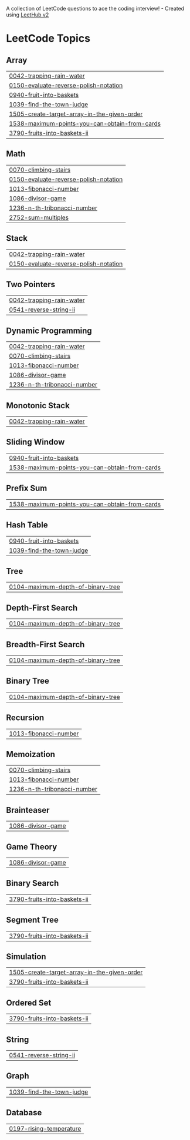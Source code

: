 A collection of LeetCode questions to ace the coding interview! - Created using [LeetHub v2](https://github.com/arunbhardwaj/LeetHub-2.0)
<!---LeetCode Topics Start-->
# LeetCode Topics
## Array
|  |
| ------- |
| [0042-trapping-rain-water](https://github.com/Dharanya2605/DSA-Tracker/tree/master/0042-trapping-rain-water) |
| [0150-evaluate-reverse-polish-notation](https://github.com/Dharanya2605/DSA-Tracker/tree/master/0150-evaluate-reverse-polish-notation) |
| [0940-fruit-into-baskets](https://github.com/Dharanya2605/DSA-Tracker/tree/master/0940-fruit-into-baskets) |
| [1039-find-the-town-judge](https://github.com/Dharanya2605/DSA-Tracker/tree/master/1039-find-the-town-judge) |
| [1505-create-target-array-in-the-given-order](https://github.com/Dharanya2605/DSA-Tracker/tree/master/1505-create-target-array-in-the-given-order) |
| [1538-maximum-points-you-can-obtain-from-cards](https://github.com/Dharanya2605/DSA-Tracker/tree/master/1538-maximum-points-you-can-obtain-from-cards) |
| [3790-fruits-into-baskets-ii](https://github.com/Dharanya2605/DSA-Tracker/tree/master/3790-fruits-into-baskets-ii) |
## Math
|  |
| ------- |
| [0070-climbing-stairs](https://github.com/Dharanya2605/DSA-Tracker/tree/master/0070-climbing-stairs) |
| [0150-evaluate-reverse-polish-notation](https://github.com/Dharanya2605/DSA-Tracker/tree/master/0150-evaluate-reverse-polish-notation) |
| [1013-fibonacci-number](https://github.com/Dharanya2605/DSA-Tracker/tree/master/1013-fibonacci-number) |
| [1086-divisor-game](https://github.com/Dharanya2605/DSA-Tracker/tree/master/1086-divisor-game) |
| [1236-n-th-tribonacci-number](https://github.com/Dharanya2605/DSA-Tracker/tree/master/1236-n-th-tribonacci-number) |
| [2752-sum-multiples](https://github.com/Dharanya2605/DSA-Tracker/tree/master/2752-sum-multiples) |
## Stack
|  |
| ------- |
| [0042-trapping-rain-water](https://github.com/Dharanya2605/DSA-Tracker/tree/master/0042-trapping-rain-water) |
| [0150-evaluate-reverse-polish-notation](https://github.com/Dharanya2605/DSA-Tracker/tree/master/0150-evaluate-reverse-polish-notation) |
## Two Pointers
|  |
| ------- |
| [0042-trapping-rain-water](https://github.com/Dharanya2605/DSA-Tracker/tree/master/0042-trapping-rain-water) |
| [0541-reverse-string-ii](https://github.com/Dharanya2605/DSA-Tracker/tree/master/0541-reverse-string-ii) |
## Dynamic Programming
|  |
| ------- |
| [0042-trapping-rain-water](https://github.com/Dharanya2605/DSA-Tracker/tree/master/0042-trapping-rain-water) |
| [0070-climbing-stairs](https://github.com/Dharanya2605/DSA-Tracker/tree/master/0070-climbing-stairs) |
| [1013-fibonacci-number](https://github.com/Dharanya2605/DSA-Tracker/tree/master/1013-fibonacci-number) |
| [1086-divisor-game](https://github.com/Dharanya2605/DSA-Tracker/tree/master/1086-divisor-game) |
| [1236-n-th-tribonacci-number](https://github.com/Dharanya2605/DSA-Tracker/tree/master/1236-n-th-tribonacci-number) |
## Monotonic Stack
|  |
| ------- |
| [0042-trapping-rain-water](https://github.com/Dharanya2605/DSA-Tracker/tree/master/0042-trapping-rain-water) |
## Sliding Window
|  |
| ------- |
| [0940-fruit-into-baskets](https://github.com/Dharanya2605/DSA-Tracker/tree/master/0940-fruit-into-baskets) |
| [1538-maximum-points-you-can-obtain-from-cards](https://github.com/Dharanya2605/DSA-Tracker/tree/master/1538-maximum-points-you-can-obtain-from-cards) |
## Prefix Sum
|  |
| ------- |
| [1538-maximum-points-you-can-obtain-from-cards](https://github.com/Dharanya2605/DSA-Tracker/tree/master/1538-maximum-points-you-can-obtain-from-cards) |
## Hash Table
|  |
| ------- |
| [0940-fruit-into-baskets](https://github.com/Dharanya2605/DSA-Tracker/tree/master/0940-fruit-into-baskets) |
| [1039-find-the-town-judge](https://github.com/Dharanya2605/DSA-Tracker/tree/master/1039-find-the-town-judge) |
## Tree
|  |
| ------- |
| [0104-maximum-depth-of-binary-tree](https://github.com/Dharanya2605/DSA-Tracker/tree/master/0104-maximum-depth-of-binary-tree) |
## Depth-First Search
|  |
| ------- |
| [0104-maximum-depth-of-binary-tree](https://github.com/Dharanya2605/DSA-Tracker/tree/master/0104-maximum-depth-of-binary-tree) |
## Breadth-First Search
|  |
| ------- |
| [0104-maximum-depth-of-binary-tree](https://github.com/Dharanya2605/DSA-Tracker/tree/master/0104-maximum-depth-of-binary-tree) |
## Binary Tree
|  |
| ------- |
| [0104-maximum-depth-of-binary-tree](https://github.com/Dharanya2605/DSA-Tracker/tree/master/0104-maximum-depth-of-binary-tree) |
## Recursion
|  |
| ------- |
| [1013-fibonacci-number](https://github.com/Dharanya2605/DSA-Tracker/tree/master/1013-fibonacci-number) |
## Memoization
|  |
| ------- |
| [0070-climbing-stairs](https://github.com/Dharanya2605/DSA-Tracker/tree/master/0070-climbing-stairs) |
| [1013-fibonacci-number](https://github.com/Dharanya2605/DSA-Tracker/tree/master/1013-fibonacci-number) |
| [1236-n-th-tribonacci-number](https://github.com/Dharanya2605/DSA-Tracker/tree/master/1236-n-th-tribonacci-number) |
## Brainteaser
|  |
| ------- |
| [1086-divisor-game](https://github.com/Dharanya2605/DSA-Tracker/tree/master/1086-divisor-game) |
## Game Theory
|  |
| ------- |
| [1086-divisor-game](https://github.com/Dharanya2605/DSA-Tracker/tree/master/1086-divisor-game) |
## Binary Search
|  |
| ------- |
| [3790-fruits-into-baskets-ii](https://github.com/Dharanya2605/DSA-Tracker/tree/master/3790-fruits-into-baskets-ii) |
## Segment Tree
|  |
| ------- |
| [3790-fruits-into-baskets-ii](https://github.com/Dharanya2605/DSA-Tracker/tree/master/3790-fruits-into-baskets-ii) |
## Simulation
|  |
| ------- |
| [1505-create-target-array-in-the-given-order](https://github.com/Dharanya2605/DSA-Tracker/tree/master/1505-create-target-array-in-the-given-order) |
| [3790-fruits-into-baskets-ii](https://github.com/Dharanya2605/DSA-Tracker/tree/master/3790-fruits-into-baskets-ii) |
## Ordered Set
|  |
| ------- |
| [3790-fruits-into-baskets-ii](https://github.com/Dharanya2605/DSA-Tracker/tree/master/3790-fruits-into-baskets-ii) |
## String
|  |
| ------- |
| [0541-reverse-string-ii](https://github.com/Dharanya2605/DSA-Tracker/tree/master/0541-reverse-string-ii) |
## Graph
|  |
| ------- |
| [1039-find-the-town-judge](https://github.com/Dharanya2605/DSA-Tracker/tree/master/1039-find-the-town-judge) |
## Database
|  |
| ------- |
| [0197-rising-temperature](https://github.com/Dharanya2605/DSA-Tracker/tree/master/0197-rising-temperature) |
<!---LeetCode Topics End-->